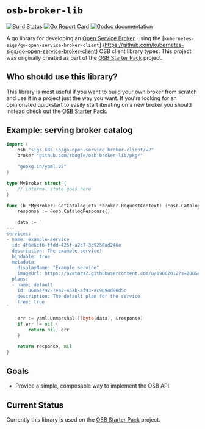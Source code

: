 # `osb-broker-lib`

[![Build Status](https://travis-ci.org/rbogle/osb-broker-lib.svg?branch=master)](https://travis-ci.org/rbogle/osb-broker-lib "Travis")
[![Go Report Card](https://goreportcard.com/badge/github.com/rbogle/osb-broker-lib)](https://goreportcard.com/report/github.com/rbogle/osb-broker-lib)
[![Godoc documentation](https://img.shields.io/badge/godoc-documentation-blue.svg)](https://godoc.org/github.com/rbogle/osb-broker-lib/pkg)

A go library for developing an [Open Service
Broker](https://github.com/openservicebrokerapi/servicebroker), using the
[`kubernetes-sigs/go-open-service-broker-client`]
(https://github.com/kubernetes-sigs/go-open-service-broker-client)
OSB client library types. This project was originally created as part of the
[OSB Starter Pack](https://github.com/pmorie/osb-starter-pack) project.

## Who should use this library?

This library is most useful if you want to build your own broker from scratch
and use it in a project just the way you want. If you're looking for an
opinionated quickstart to easily start iterating on a new broker you should
instead check out the [OSB Starter
Pack](https://github.com/pmorie/osb-starter-pack).

## Example: serving broker catalog

```go
import (
    osb "sigs.k8s.io/go-open-service-broker-client/v2"
    broker "github.com/rbogle/osb-broker-lib/pkg/"

    "gopkg.in/yaml.v2"
)

type MyBroker struct {
    // internal state goes here
}

func (b *MyBroker) GetCatalog(ctx *broker.RequestContext) (*osb.CatalogResponse, error) {
    response := &osb.CatalogResponse{}

    data := `
---
services:
- name: example-service
  id: 4f6e6cf6-ffdd-425f-a2c7-3c9258ad246e
  description: The example service!
  bindable: true
  metadata:
    displayName: "Example service"
    imageUrl: https://avatars2.githubusercontent.com/u/19862012?s=200&v=4
  plans:
  - name: default
    id: 86064792-7ea2-467b-af93-ac9694d96d5c
    description: The default plan for the service
    free: true
`

    err := yaml.Unmarshal([]byte(data), &response)
    if err != nil {
        return nil, err
    }

    return response, nil
}
```

## Goals

- Provide a simple, composable way to implement the OSB API

## Current Status

Currently this library is used on the [OSB Starter
Pack](https://github.com/pmorie/osb-starter-pack) project.
